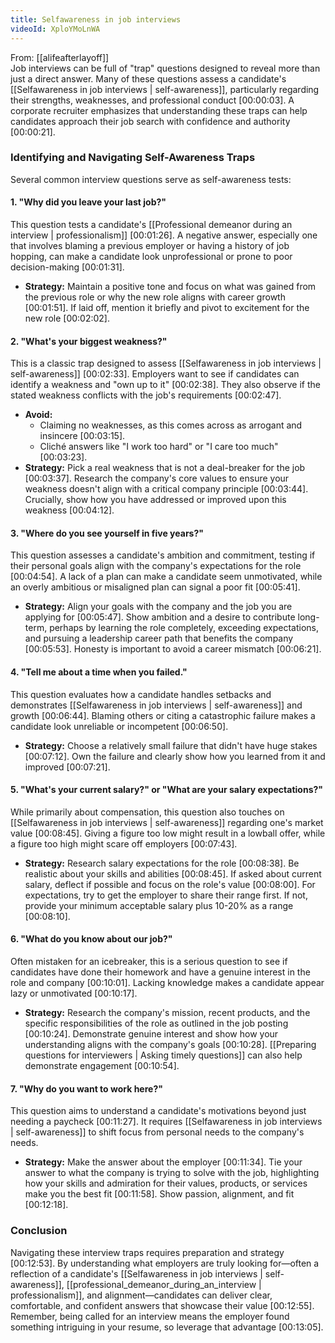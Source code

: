```yaml
---
title: Selfawareness in job interviews
videoId: XploYMoLnWA
---
```


From: [[alifeafterlayoff]] <br/> 
Job interviews can be full of "trap" questions designed to reveal more than just a direct answer. Many of these questions assess a candidate's [[Selfawareness in job interviews | self-awareness]], particularly regarding their strengths, weaknesses, and professional conduct <a class="yt-timestamp" data-t="00:00:03">[00:00:03]</a>. A corporate recruiter emphasizes that understanding these traps can help candidates approach their job search with confidence and authority <a class="yt-timestamp" data-t="00:00:21">[00:00:21]</a>.

### Identifying and Navigating Self-Awareness Traps

Several common interview questions serve as self-awareness tests:

#### 1. "Why did you leave your last job?"
This question tests a candidate's [[Professional demeanor during an interview | professionalism]] <a class="yt-timestamp" data-t="00:01:26">[00:01:26]</a>. A negative answer, especially one that involves blaming a previous employer or having a history of job hopping, can make a candidate look unprofessional or prone to poor decision-making <a class="yt-timestamp" data-t="00:01:31">[00:01:31]</a>.

*   **Strategy:** Maintain a positive tone and focus on what was gained from the previous role or why the new role aligns with career growth <a class="yt-timestamp" data-t="00:01:51">[00:01:51]</a>. If laid off, mention it briefly and pivot to excitement for the new role <a class="yt-timestamp" data-t="00:02:02">[00:02:02]</a>.

#### 2. "What's your biggest weakness?"
This is a classic trap designed to assess [[Selfawareness in job interviews | self-awareness]] <a class="yt-timestamp" data-t="00:02:33">[00:02:33]</a>. Employers want to see if candidates can identify a weakness and "own up to it" <a class="yt-timestamp" data-t="00:02:38">[00:02:38]</a>. They also observe if the stated weakness conflicts with the job's requirements <a class="yt-timestamp" data-t="00:02:47">[00:02:47]</a>.

*   **Avoid:**
    *   Claiming no weaknesses, as this comes across as arrogant and insincere <a class="yt-timestamp" data-t="00:03:15">[00:03:15]</a>.
    *   Cliché answers like "I work too hard" or "I care too much" <a class="yt-timestamp" data-t="00:03:23">[00:03:23]</a>.
*   **Strategy:** Pick a real weakness that is not a deal-breaker for the job <a class="yt-timestamp" data-t="00:03:37">[00:03:37]</a>. Research the company's core values to ensure your weakness doesn't align with a critical company principle <a class="yt-timestamp" data-t="00:03:44">[00:03:44]</a>. Crucially, show how you have addressed or improved upon this weakness <a class="yt-timestamp" data-t="00:04:12">[00:04:12]</a>.

#### 3. "Where do you see yourself in five years?"
This question assesses a candidate's ambition and commitment, testing if their personal goals align with the company's expectations for the role <a class="yt-timestamp" data-t="00:04:54">[00:04:54]</a>. A lack of a plan can make a candidate seem unmotivated, while an overly ambitious or misaligned plan can signal a poor fit <a class="yt-timestamp" data-t="00:05:41">[00:05:41]</a>.

*   **Strategy:** Align your goals with the company and the job you are applying for <a class="yt-timestamp" data-t="00:05:47">[00:05:47]</a>. Show ambition and a desire to contribute long-term, perhaps by learning the role completely, exceeding expectations, and pursuing a leadership career path that benefits the company <a class="yt-timestamp" data-t="00:05:53">[00:05:53]</a>. Honesty is important to avoid a career mismatch <a class="yt-timestamp" data-t="00:06:21">[00:06:21]</a>.

#### 4. "Tell me about a time when you failed."
This question evaluates how a candidate handles setbacks and demonstrates [[Selfawareness in job interviews | self-awareness]] and growth <a class="yt-timestamp" data-t="00:06:44">[00:06:44]</a>. Blaming others or citing a catastrophic failure makes a candidate look unreliable or incompetent <a class="yt-timestamp" data-t="00:06:50">[00:06:50]</a>.

*   **Strategy:** Choose a relatively small failure that didn't have huge stakes <a class="yt-timestamp" data-t="00:07:12">[00:07:12]</a>. Own the failure and clearly show how you learned from it and improved <a class="yt-timestamp" data-t="00:07:21">[00:07:21]</a>.

#### 5. "What's your current salary?" or "What are your salary expectations?"
While primarily about compensation, this question also touches on [[Selfawareness in job interviews | self-awareness]] regarding one's market value <a class="yt-timestamp" data-t="00:08:45">[00:08:45]</a>. Giving a figure too low might result in a lowball offer, while a figure too high might scare off employers <a class="yt-timestamp" data-t="00:07:43">[00:07:43]</a>.

*   **Strategy:** Research salary expectations for the role <a class="yt-timestamp" data-t="00:08:38">[00:08:38]</a>. Be realistic about your skills and abilities <a class="yt-timestamp" data-t="00:08:45">[00:08:45]</a>. If asked about current salary, deflect if possible and focus on the role's value <a class="yt-timestamp" data-t="00:08:00">[00:08:00]</a>. For expectations, try to get the employer to share their range first. If not, provide your minimum acceptable salary plus 10-20% as a range <a class="yt-timestamp" data-t="00:08:10">[00:08:10]</a>.

#### 6. "What do you know about our job?"
Often mistaken for an icebreaker, this is a serious question to see if candidates have done their homework and have a genuine interest in the role and company <a class="yt-timestamp" data-t="00:10:01">[00:10:01]</a>. Lacking knowledge makes a candidate appear lazy or unmotivated <a class="yt-timestamp" data-t="00:10:17">[00:10:17]</a>.

*   **Strategy:** Research the company's mission, recent products, and the specific responsibilities of the role as outlined in the job posting <a class="yt-timestamp" data-t="00:10:24">[00:10:24]</a>. Demonstrate genuine interest and show how your understanding aligns with the company's goals <a class="yt-timestamp" data-t="00:10:28">[00:10:28]</a>. [[Preparing questions for interviewers | Asking timely questions]] can also help demonstrate engagement <a class="yt-timestamp" data-t="00:10:54">[00:10:54]</a>.

#### 7. "Why do you want to work here?"
This question aims to understand a candidate's motivations beyond just needing a paycheck <a class="yt-timestamp" data-t="00:11:27">[00:11:27]</a>. It requires [[Selfawareness in job interviews | self-awareness]] to shift focus from personal needs to the company's needs.

*   **Strategy:** Make the answer about the employer <a class="yt-timestamp" data-t="00:11:34">[00:11:34]</a>. Tie your answer to what the company is trying to solve with the job, highlighting how your skills and admiration for their values, products, or services make you the best fit <a class="yt-timestamp" data-t="00:11:58">[00:11:58]</a>. Show passion, alignment, and fit <a class="yt-timestamp" data-t="00:12:18">[00:12:18]</a>.

### Conclusion
Navigating these interview traps requires preparation and strategy <a class="yt-timestamp" data-t="00:12:53">[00:12:53]</a>. By understanding what employers are truly looking for—often a reflection of a candidate's [[Selfawareness in job interviews | self-awareness]], [[professional_demeanor_during_an_interview | professionalism]], and alignment—candidates can deliver clear, comfortable, and confident answers that showcase their value <a class="yt-timestamp" data-t="00:12:55">[00:12:55]</a>. Remember, being called for an interview means the employer found something intriguing in your resume, so leverage that advantage <a class="yt-timestamp" data-t="00:13:05">[00:13:05]</a>.